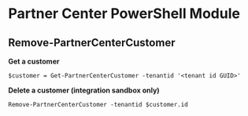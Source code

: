 # Partner Center PowerShell Module #

## Remove-PartnerCenterCustomer ##

**Get a customer**

    $customer = Get-PartnerCenterCustomer -tenantid '<tenant id GUID>'

**Delete a customer (integration sandbox only)**

    Remove-PartnerCenterCustomer -tenantid $customer.id
